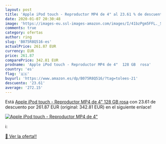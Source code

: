 ```yaml
---
layout: post
title: 'Apple iPod touch - Reproductor MP4 de 4" al 23.61 % de descuento'
date: 2020-01-07 20:30:48
image: 'https://images-eu.ssl-images-amazon.com/images/I/41bzPgm5FFL._SL200_.jpg'
comments: true
category: ofertas
author: ring
slug: 'B075R8Q516-es'
actualPrice: 261.87 EUR
currency: EUR
price: 261.87
comparePrice: 342.81 EUR
prodname: 'Apple iPod touch - Reproductor MP4 de 4"  128 GB  rosa'
country: 'es'
flag: '🇪🇸'
buyurl: 'https://www.amazon.es/dp/B075R8Q516/?tag=tolees-21'
descuento: '23.61'
average: '272.15'
---
```


Está [Apple iPod touch - Reproductor MP4 de 4"  128 GB  rosa](https://www.amazon.es/dp/B075R8Q516/?tag=tolees-21) con 23.61 de descuento por 261.87 EUR (original: 342.81 EUR) en el siguiente enlace!

[![Apple iPod touch - Reproductor MP4 de 4"](https://images-eu.ssl-images-amazon.com/images/I/41bzPgm5FFL._SL200_.jpg)](https://www.amazon.es/dp/B075R8Q516/?tag=tolees-21)

ℹ️:


[🛒 Ver la oferta!!](https://www.amazon.es/dp/B075R8Q516/?tag=tolees-21)
